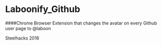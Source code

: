 # Laboonify_Github

####Chrome Browser Extension that changes the avatar on every Github user page to @laboon

Steelhacks 2016
